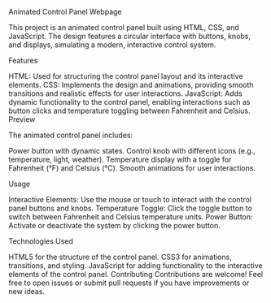 Animated Control Panel Webpage


This project is an animated control panel built using HTML, CSS, and JavaScript. The design features a circular interface with buttons, knobs, and displays, simulating a modern, interactive control system.


Features

HTML: Used for structuring the control panel layout and its interactive elements.
CSS: Implements the design and animations, providing smooth transitions and realistic effects for user interactions.
JavaScript: Adds dynamic functionality to the control panel, enabling interactions such as button clicks and temperature toggling between Fahrenheit and Celsius.
Preview


The animated control panel includes:

Power button with dynamic states.
Control knob with different icons (e.g., temperature, light, weather).
Temperature display with a toggle for Fahrenheit (°F) and Celsius (°C).
Smooth animations for user interactions.


Usage


Interactive Elements: Use the mouse or touch to interact with the control panel buttons and knobs.
Temperature Toggle: Click the toggle button to switch between Fahrenheit and Celsius temperature units.
Power Button: Activate or deactivate the system by clicking the power button.


Technologies Used

HTML5 for the structure of the control panel.
CSS3 for animations, transitions, and styling.
JavaScript for adding functionality to the interactive elements of the control panel.
Contributing
Contributions are welcome! Feel free to open issues or submit pull requests if you have improvements or new ideas.
